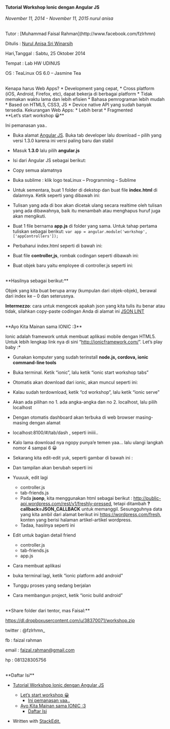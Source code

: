 #### Tutorial Workshop Ionic dengan Angular JS
_November 11, 2014 - November 11, 2015 nurul anisa_

<br>
Tutor : [Muhammad Faisal Rahman](http://www.facebook.com/fzlrhmn)

Ditulis : [Nurul Anisa Sri Winarsih](http://facebook.com/anisa.lola.54)

Hari,Tanggal : Sabtu, 25 Oktober 2014

Tempat : Lab HW UDINUS

OS : TeaLinux OS 6.0 – Jasmine Tea

<br>
Kenapa harus Web Apps?
* Development yang cepat,
* Cross platform (iOS, Android, Firefox, etc), dapat bekerja di berbagai platform
* Tidak memakan waktu lama dan lebih efisien
* Bahasa pemrograman lebih mudah
* Based on HTML5, CSS3, JS
* Device native API yang sudah banyak tersedia.
Kekurangan Web Apps:
* Lebih berat
* Fragmented

<br>
**Let’s start workshop 😀**

Ini pemanasan yaa..
* Buka alamat [Angular JS](http://angularjs.org/). Buka tab developer lalu download – pilih yang versi 1.3.0 karena ini versi paling baru dan stabil

* Masuk **1.3.0** lalu pilih **angular.js**

* Isi dari Angular JS sebagai berikut:

* Copy semua alamatnya
* Buka sublime : klik logo teaLinux – Programming – Sublime
* Untuk sementara, buat 1 folder di dekstop dan buat file **index.html** di dalamnya. Ketik seperti yang dibawah ini:

* Tulisan yang ada di box akan dicetak ulang secara realtime oleh tulisan yang ada dibawahnya, baik itu menambah atau menghapus huruf juga akan mengikuti.
* Buat 1 file bernama **app.js** di folder yang sama. Untuk tahap pertama tuliskan sebagai berikut:
    `var app = angular.module('workshop',['appControllers']);`
* Perbaharui index.html seperti di bawah ini:

* Buat file **controller,js**, rombak codingan seperti dibawah ini:

* Buat objek baru yaitu employee di controller.js seperti ini:

<br>
**Hasilnya sebagai berikut:**


Objek yang kita buat berupa array (kumpulan dari objek-objek), berawal dari index ke – 0 dan seterusnya.

**Intermezzo**: cara untuk mengecek apakah json yang kita tulis itu benar atau tidak, silahkan copy-paste codingan Anda di alamat ini [JSON LINT](http://jsonlint.com/)

<br>
**Ayo Kita Mainan sama IONIC :3**

Ionic adalah framework untuk membuat aplikasi mobile dengan HTML5. Untuk lebih lengkap link nya di sini “<http://ionicframework.com/>”. Let’s play baby :*

* Gunakan komputer yang sudah terinstall **node.js, cordova, ionic command-line tools**
* Buka terminal. Ketik “ionic”, lalu ketik “ionic start workshop tabs”
* Otomatis akan download dari ionic, akan muncul seperti ini:

* Kalau sudah terdownload, ketik “cd workshop”, lalu ketik “ionic serve”

* Akan ada pilihan no 1. ada angka-angka dan no 2. localhost, lalu pilih localhost
* Dengan otomatis dashboard akan terbuka di web browser masing-masing dengan alamat
* localhost:8100/#/tab/dash , seperti iniiii..

* Kalo lama download nya ngopy punya’e temen yaa… lalu ulangi langkah nomor 4 sampai 6 😀
* Sekarang kita edit-edit yuk, seperti gambar di bawah ini :

* Dan tampilan akan berubah seperti ini

* Yuuuuk, edit lagi
    * controller.js
    * tab-friends.js
    * Pada **jsonp**, kita menggunakan html sebagai berikut : <http://public-api.wordpress.com/rest/v1/freshly-pressed>, tetapi ditambah **?callback=JSON_CALLBACK** untuk memanggil. Sesungguhnya data yang kita ambil dari alamat berikut ini <https://wordpress.com/fresh>, konten yang berisi halaman artikel-artikel wordpress.
    * Tadaa, hasilnya seperti ini
* Edit untuk bagian detail friend
    * controller.js
    * tab-friends.js
    * app.js
* Cara membuat aplikasi
* buka terminal lagi, ketik “ionic platform add android”
* Tunggu proses yang sedang berjalan
* Cara membangun project, ketik “ionic build android”

<br>
**Share folder dari tentor, mas Faisal:**

<https://dl.dropboxusercontent.com/u/38370071/workshop.zip>

twitter : @fzlrhmn_

fb : faizal rahman

email : faizal.rahman@gmail.com

hp : 081328305756

<br>
**Daftar Isi**

* [Tutorial Workshop Ionic dengan Angular JS](http://doscom.org/blog/tutorial-workshop-ionic-dengan-angular-js-3/#tutorial-workshop-ionic-dengan-angular-js)
    * [Let’s start workshop 😀](http://doscom.org/blog/tutorial-workshop-ionic-dengan-angular-js-3/#tutorial-workshop-ionic-dengan-angular-js)
        * [Ini pemanasan yaa..](http://doscom.org/blog/tutorial-workshop-ionic-dengan-angular-js-3/#lets-start-workshop-d)
    * [Ayo Kita Mainan sama IONIC :3](http://doscom.org/blog/tutorial-workshop-ionic-dengan-angular-js-3/#ayo-kita-mainan-sama-ionic-3)
        * [Daftar Isi](http://doscom.org/blog/tutorial-workshop-ionic-dengan-angular-js-3/#daftar-isi)

* Written with [StackEdit.](https://stackedit.io/)